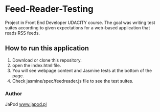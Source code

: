 # Feed-Reader-Testing
Project in Front End Developer UDACITY course.
The goal was writing test suites according to given expectations for a web-based application that reads RSS feeds.

## How to run this application

1. Download or clone this repository.
2. open the index.html file.
3. You will see webpage content and Jasmine tests at the bottom of the page.
4. Check jasmine/spec/feedreader.js file to see the test suites.

### Author

JaPod
www.japod.pl